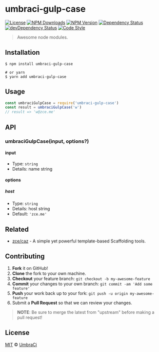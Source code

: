 # umbraci-gulp-case

[![License][license-img]][license-url]
[![NPM Downloads][downloads-img]][downloads-url]
[![NPM Version][version-img]][version-url]
[![Dependency Status][dependency-img]][dependency-url]
[![devDependency Status][devdependency-img]][devdependency-url]
[![Code Style][style-img]][style-url]

> Awesome node modules.

## Installation

```shell
$ npm install umbraci-gulp-case

# or yarn
$ yarn add umbraci-gulp-case
```

## Usage

<!-- TODO: Introduction of Usage -->

```javascript
const umbraciGulpCase = require('umbraci-gulp-case')
const result = umbraciGulpCase('w')
// result => 'w@zce.me'
```

## API

<!-- TODO: Introduction of API -->

### umbraciGulpCase(input, options?)

#### input

- Type: `string`
- Details: name string

#### options

##### host

- Type: `string`
- Details: host string
- Default: `'zce.me'`

## Related

- [zce/caz](https://github.com/zce/caz) - A simple yet powerful template-based Scaffolding tools.

## Contributing

1. **Fork** it on GitHub!
2. **Clone** the fork to your own machine.
3. **Checkout** your feature branch: `git checkout -b my-awesome-feature`
4. **Commit** your changes to your own branch: `git commit -am 'Add some feature'`
5. **Push** your work back up to your fork: `git push -u origin my-awesome-feature`
6. Submit a **Pull Request** so that we can review your changes.

> **NOTE**: Be sure to merge the latest from "upstream" before making a pull request!

## License

[MIT](LICENSE) &copy; [UmbraCi](https://github.com/UmbraCi)



[license-img]: https://img.shields.io/github/license/umbraci/umbraci-gulp-case
[license-url]: https://github.com/umbraci/umbraci-gulp-case/blob/master/LICENSE
[downloads-img]: https://img.shields.io/npm/dm/umbraci-gulp-case
[downloads-url]: https://npm.im/umbraci-gulp-case
[version-img]: https://img.shields.io/npm/v/umbraci-gulp-case
[version-url]: https://npm.im/umbraci-gulp-case
[dependency-img]: https://img.shields.io/david/umbraci/umbraci-gulp-case
[dependency-url]: https://david-dm.org/umbraci/umbraci-gulp-case
[devdependency-img]: https://img.shields.io/david/dev/umbraci/umbraci-gulp-case
[devdependency-url]: https://david-dm.org/umbraci/umbraci-gulp-case?type=dev
[style-img]: https://img.shields.io/badge/code_style-standard-brightgreen
[style-url]: https://standardjs.com
